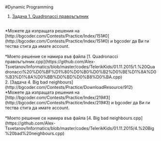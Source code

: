 #Dynamic Programming

1. [Задача 1. Quadronacci правоъгълник](http://bgcoder.com/Contests/Practice/DownloadResource/609)
<br>
  *Можете да изпращата решения на [http://bgcoder.com/Contests/Practice/Index/151#0](http://bgcoder.com/Contests/Practice/Index/151#0) и bgcoder да Ви ги тества стига да имате account.
<br>
<br>
  *Моето решение се намира във файла [1. Quadronacci правоъгълник.cpp](https://github.com/Alex-Tsvetanov/Informatics/blob/master/codes/TelerikKids/01.11.2015/1.%20Quadronacci%20%D0%BF%D1%80%D0%B0%D0%B2%D0%BE%D1%8A%D0%B3%D1%8A%D0%BB%D0%BD%D0%B8%D0%BA.cpp)
<br>
2. [Задача 4. Big bad neighbours](http://bgcoder.com/Contests/Practice/DownloadResource/912)
<br>
  *Можете да изпращата решения на [http://bgcoder.com/Contests/Practice/Index/219#3](http://bgcoder.com/Contests/Practice/Index/219#3) и bgcoder да Ви ги тества стига да имате account.
<br>
<br>
  *Моето решение се намира във файла [4. Big bad neighbours.cpp](https://github.com/Alex-Tsvetanov/Informatics/blob/master/codes/TelerikKids/01.11.2015/4.%20Big%20bad%20neighbours.cpp)

